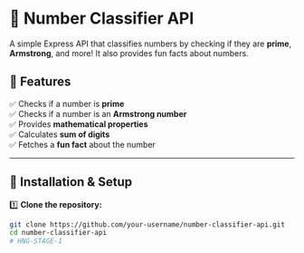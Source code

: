 # 🚀 Number Classifier API  

A simple Express API that classifies numbers by checking if they are **prime**, **Armstrong**, and more! It also provides fun facts about numbers.  

## 📌 Features  
✅ Checks if a number is **prime**  
✅ Checks if a number is an **Armstrong number**  
✅ Provides **mathematical properties**  
✅ Calculates **sum of digits**  
✅ Fetches a **fun fact** about the number  

---

## 🚀 Installation & Setup  

1️⃣ **Clone the repository:**  
```sh
git clone https://github.com/your-username/number-classifier-api.git
cd number-classifier-api
#   H N G - S T A G E - 1  
 